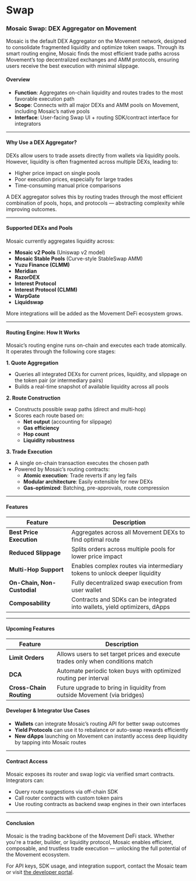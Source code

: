 # Swap

### Mosaic Swap: DEX Aggregator on Movement

Mosaic is the default DEX Aggregator on the Movement network, designed to consolidate fragmented liquidity and optimize token swaps. Through its smart routing engine, Mosaic finds the most efficient trade paths across Movement’s top decentralized exchanges and AMM protocols, ensuring users receive the best execution with minimal slippage.

#### Overview

* **Function**: Aggregates on-chain liquidity and routes trades to the most favorable execution path
* **Scope**: Connects with all major DEXs and AMM pools on Movement, including Mosaic’s native pools
* **Interface**: User-facing Swap UI + routing SDK/contract interface for integrators

***

#### Why Use a DEX Aggregator?

DEXs allow users to trade assets directly from wallets via liquidity pools. However, liquidity is often fragmented across multiple DEXs, leading to:

* Higher price impact on single pools
* Poor execution prices, especially for large trades
* Time-consuming manual price comparisons

A DEX aggregator solves this by routing trades through the most efficient combination of pools, hops, and protocols — abstracting complexity while improving outcomes.

***

#### Supported DEXs and Pools

Mosaic currently aggregates liquidity across:

* **Mosaic v2 Pools** (Uniswap v2 model)
* **Mosaic Stable Pools** (Curve-style StableSwap AMM)
* **Yuzu Finance (CLMM)**
* **Meridian**
* **RazorDEX**
* **Interest Protocol**
* **Interest Protocol (CLMM)**
* **WarpGate**
* **Liquidswap**

More integrations will be added as the Movement DeFi ecosystem grows.

***

#### Routing Engine: How It Works

Mosaic’s routing engine runs on-chain and executes each trade atomically. It operates through the following core stages:

**1. Quote Aggregation**

* Queries all integrated DEXs for current prices, liquidity, and slippage on the token pair (or intermediary pairs)
* Builds a real-time snapshot of available liquidity across all pools

**2. Route Construction**

* Constructs possible swap paths (direct and multi-hop)
* Scores each route based on:
  * **Net output** (accounting for slippage)
  * **Gas efficiency**
  * **Hop count**
  * **Liquidity robustness**

**3. Trade Execution**

* A single on-chain transaction executes the chosen path
* Powered by Mosaic’s routing contracts:
  * **Atomic execution**: Trade reverts if any leg fails
  * **Modular architecture**: Easily extensible for new DEXs
  * **Gas-optimized**: Batching, pre-approvals, route compression

***

#### Features

| Feature                     | Description                                                                |
| --------------------------- | -------------------------------------------------------------------------- |
| **Best Price Execution**    | Aggregates across all Movement DEXs to find optimal route                  |
| **Reduced Slippage**        | Splits orders across multiple pools for lower price impact                 |
| **Multi-Hop Support**       | Enables complex routes via intermediary tokens to unlock deeper liquidity  |
| **On-Chain, Non-Custodial** | Fully decentralized swap execution from user wallet                        |
| **Composability**           | Contracts and SDKs can be integrated into wallets, yield optimizers, dApps |

***

#### Upcoming Features

| Feature                 | Description                                                                     |
| ----------------------- | ------------------------------------------------------------------------------- |
| **Limit Orders**        | Allows users to set target prices and execute trades only when conditions match |
| **DCA**                 | Automate periodic token buys with optimized routing per interval                |
| **Cross-Chain Routing** | Future upgrade to bring in liquidity from outside Movement (via bridges)        |

#### Developer & Integrator Use Cases

* **Wallets** can integrate Mosaic’s routing API for better swap outcomes
* **Yield Protocols** can use it to rebalance or auto-swap rewards efficiently
* **New dApps** launching on Movement can instantly access deep liquidity by tapping into Mosaic routes

***

#### Contract Access

Mosaic exposes its router and swap logic via verified smart contracts. Integrators can:

* Query route suggestions via off-chain SDK
* Call router contracts with custom token pairs
* Use routing contracts as backend swap engines in their own interfaces

***

#### Conclusion

Mosaic is the trading backbone of the Movement DeFi stack. Whether you're a trader, builder, or liquidity protocol, Mosaic enables efficient, composable, and trustless trade execution — unlocking the full potential of the Movement ecosystem.

For API keys, SDK usage, and integration support, contact the Mosaic team or visit [the developer portal](../swap-integration/api.md).
